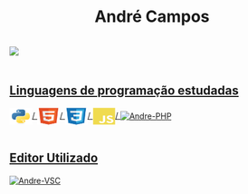 <h1 align='center'><b>André Campos</b></h1>
<br>
<div>
  <a href='https://github.com/AndreCampoos'>
  <img height='180em' src='https://github-readme-stats.vercel.app/api?username=AndreCampoos&show_icons=false&theme=dark&include_all_commits=true&count_private=true'>
</div>
<br>
<h2><b>Linguagens de programação estudadas</b></h2>
<div>
  <img align='center' alt='Andre-Python' height='30' width='40' src='https://raw.githubusercontent.com/devicons/devicon/master/icons/python/python-original.svg'>/
  <img align='center' alt='Andre-HTML5' height='30' width='40' src='https://raw.githubusercontent.com/devicons/devicon/master/icons/html5/html5-original.svg'>/
  <img align='center' alt='Andre-CSS' height='30' width='40' src='https://raw.githubusercontent.com/devicons/devicon/master/icons/css3/css3-original.svg'>/
  <img align='center' alt='Andre-JavaScript' height='30' width='40' src='https://raw.githubusercontent.com/devicons/devicon/master/icons/javascript/javascript-plain.svg'>/
  <img align='center' alt='Andre-PHP' height='30' width='40' src='https://cdn.jsdelivr.net/gh/devicons/devicon/icons/php/php-original.svg'>
</div>
<br>
<h2>Editor Utilizado</h2>
<div>
    <img align='center' alt='Andre-VSC' hwight='30' width='40' src='https://cdn.jsdelivr.net/gh/devicons/devicon/icons/vscode/vscode-original.svg'>
</div>
